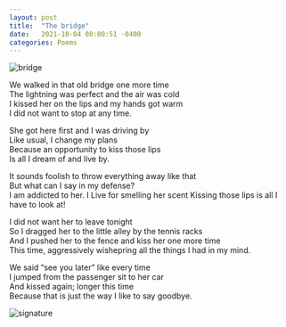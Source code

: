 ```yaml
---
layout: post
title:  "The bridge"
date:   2021-10-04 00:00:51 -0400
categories: Poems
---
```


![bridge](https://images.unsplash.com/photo-1633398649135-b9b9dea89628?ixlib=rb-1.2.1&ixid=MnwxMjA3fDB8MHxwaG90by1wYWdlfHx8fGVufDB8fHx8&auto=format&fit=crop&w=870&q=80)

We walked in that old bridge one more time <br>
The lightning was perfect and the air was cold <br>
I kissed her on the lips and my hands got warm <br>
I did not want to stop at any time. <br>

She got here first and I was driving by <br>
Like usual, I change my plans <br>
Because an opportunity to kiss those lips <br>
Is all I dream of and live by. <br>

It sounds foolish to throw everything away like that <br>
But what can I say in my defense? <br>
I am addicted to her. I Live for smelling her scent
Kissing those lips is all I have to look at! <br>

I did not want her to leave tonight <br>
So I dragged her to the little alley by the tennis racks <br>
And I pushed her to the fence and kiss her one more time <br>
This time, aggressively wishepring all the things I had in my mind. <br>

We said “see you later” like every time <br>
I jumped from the passenger sit to her car <br>
And kissed again; longer this time <br>
Because that is just the way I like to say goodbye. <br>

![signature](https://robertalberto.com/ttdlmr.png)


